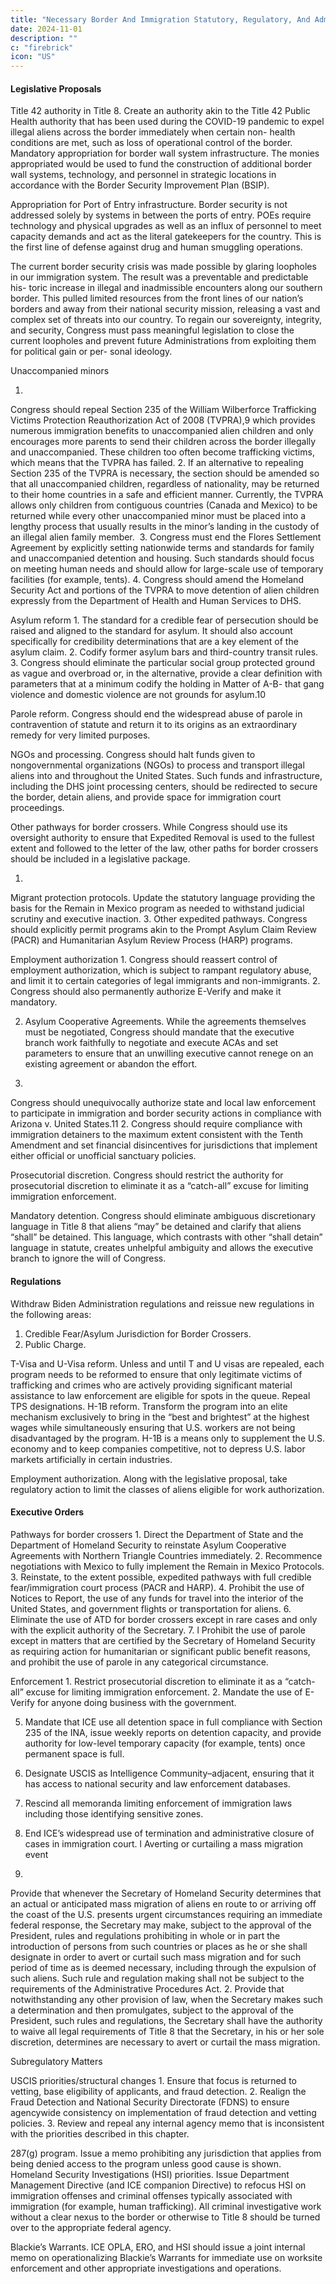 ```yaml
---
title: "Necessary Border And Immigration Statutory, Regulatory, And Administrative Changes"
date: 2024-11-01
description: ""
c: "firebrick"
icon: "US"
---
```



#### Legislative Proposals

Title 42 authority in Title 8. Create an authority akin to the Title 42
Public Health authority that has been used during the COVID-19 pandemic
to expel illegal aliens across the border immediately when certain non-
health conditions are met, such as loss of operational control of the border.
Mandatory appropriation for border wall system infrastructure. The
monies appropriated would be used to fund the construction of additional
border wall systems, technology, and personnel in strategic locations in
accordance with the Border Security Improvement Plan (BSIP).

Appropriation for Port of Entry infrastructure. Border security is not
addressed solely by systems in between the ports of entry. POEs require
technology and physical upgrades as well as an influx of personnel to meet
capacity demands and act as the literal gatekeepers for the country. This is
the first line of defense against drug and human smuggling operations.

The current border security crisis was made possible by glaring loopholes
in our immigration system. The result was a preventable and predictable his-
toric increase in illegal and inadmissible encounters along our southern border.
This pulled limited resources from the front lines of our nation’s borders and
away from their national security mission, releasing a vast and complex set
of threats into our country. To regain our sovereignty, integrity, and security,
Congress must pass meaningful legislation to close the current loopholes and
prevent future Administrations from exploiting them for political gain or per-
sonal ideology.


Unaccompanied minors

1.
Congress should repeal Section 235 of the William Wilberforce
Trafficking Victims Protection Reauthorization Act of 2008 (TVPRA),9
which provides numerous immigration benefits to unaccompanied
alien children and only encourages more parents to send their children
across the border illegally and unaccompanied. These children too often
become trafficking victims, which means that the TVPRA has failed.
2. If an alternative to repealing Section 235 of the TVPRA is necessary,
the section should be amended so that all unaccompanied children,
regardless of nationality, may be returned to their home countries in a
safe and efficient manner. Currently, the TVPRA allows only children
from contiguous countries (Canada and Mexico) to be returned while
every other unaccompanied minor must be placed into a lengthy
process that usually results in the minor’s landing in the custody of an
illegal alien family member.
﻿
3. Congress must end the Flores Settlement Agreement by explicitly
setting nationwide terms and standards for family and unaccompanied
detention and housing. Such standards should focus on meeting human
needs and should allow for large-scale use of temporary facilities (for
example, tents).
4. Congress should amend the Homeland Security Act and portions of
the TVPRA to move detention of alien children expressly from the
Department of Health and Human Services to DHS.


Asylum reform
1.
The standard for a credible fear of persecution should be raised and
aligned to the standard for asylum. It should also account specifically for
credibility determinations that are a key element of the asylum claim.
2. Codify former asylum bars and third-country transit rules.
3. Congress should eliminate the particular social group protected ground
as vague and overbroad or, in the alternative, provide a clear definition
with parameters that at a minimum codify the holding in Matter of A-B-
that gang violence and domestic violence are not grounds for asylum.10


Parole reform. Congress should end the widespread abuse of parole in
contravention of statute and return it to its origins as an extraordinary
remedy for very limited purposes.

NGOs and processing. Congress should halt funds given to
nongovernmental organizations (NGOs) to process and transport
illegal aliens into and throughout the United States. Such funds and
infrastructure, including the DHS joint processing centers, should be
redirected to secure the border, detain aliens, and provide space for
immigration court proceedings.

Other pathways for border crossers. While Congress should use its
oversight authority to ensure that Expedited Removal is used to the fullest
extent and followed to the letter of the law, other paths for border crossers
should be included in a legislative package.

1.
Migrant protection protocols. Update the statutory language
providing the basis for the Remain in Mexico program as needed to
withstand judicial scrutiny and executive inaction.
3. Other expedited pathways. Congress should explicitly permit
programs akin to the Prompt Asylum Claim Review (PACR) and
Humanitarian Asylum Review Process (HARP) programs.

Employment authorization
1.
Congress should reassert control of employment authorization, which is
subject to rampant regulatory abuse, and limit it to certain categories of
legal immigrants and non-immigrants.
2. Congress should also permanently authorize E-Verify and make
it mandatory.


2. Asylum Cooperative Agreements. While the agreements themselves
must be negotiated, Congress should mandate that the executive branch
work faithfully to negotiate and execute ACAs and set parameters
to ensure that an unwilling executive cannot renege on an existing
agreement or abandon the effort.

1.
Congress should unequivocally authorize state and local law
enforcement to participate in immigration and border security actions
in compliance with Arizona v. United States.11
2. Congress should require compliance with immigration detainers to
the maximum extent consistent with the Tenth Amendment and set
financial disincentives for jurisdictions that implement either official or
unofficial sanctuary policies.

Prosecutorial discretion. Congress should restrict the authority for
prosecutorial discretion to eliminate it as a “catch-all” excuse for limiting
immigration enforcement.

Mandatory detention. Congress should eliminate ambiguous
discretionary language in Title 8 that aliens “may” be detained and clarify
that aliens “shall” be detained. This language, which contrasts with other
“shall detain” language in statute, creates unhelpful ambiguity and allows the
executive branch to ignore the will of Congress.

#### Regulations

Withdraw Biden Administration regulations and reissue new regulations in the following areas:

1. Credible Fear/Asylum Jurisdiction for Border Crossers.
2. Public Charge.

T-Visa and U-Visa reform. Unless and until T and U visas are repealed,
each program needs to be reformed to ensure that only legitimate victims
of trafficking and crimes who are actively providing significant material
assistance to law enforcement are eligible for spots in the queue.
Repeal TPS designations.
H-1B reform. Transform the program into an elite mechanism
exclusively to bring in the “best and brightest” at the highest wages while
simultaneously ensuring that U.S. workers are not being disadvantaged by
the program. H-1B is a means only to supplement the U.S. economy and to
keep companies competitive, not to depress U.S. labor markets artificially in
certain industries.

Employment authorization. Along with the legislative proposal, take
regulatory action to limit the classes of aliens eligible for work authorization.

#### Executive Orders

Pathways for border crossers
1.
Direct the Department of State and the Department of Homeland
Security to reinstate Asylum Cooperative Agreements with Northern
Triangle Countries immediately.
2. Recommence negotiations with Mexico to fully implement the Remain
in Mexico Protocols.
3. Reinstate, to the extent possible, expedited pathways with full credible
fear/immigration court process (PACR and HARP).
4. Prohibit the use of Notices to Report, the use of any funds for travel
into the interior of the United States, and government flights or
transportation for aliens.
6. Eliminate the use of ATD for border crossers except in rare cases and
only with the explicit authority of the Secretary.
7.
l
Prohibit the use of parole except in matters that are certified by the
Secretary of Homeland Security as requiring action for humanitarian or
significant public benefit reasons, and prohibit the use of parole in any
categorical circumstance.

Enforcement
1.
Restrict prosecutorial discretion to eliminate it as a “catch-all” excuse
for limiting immigration enforcement.
2. Mandate the use of E-Verify for anyone doing business with
the government.


5. Mandate that ICE use all detention space in full compliance with
Section 235 of the INA, issue weekly reports on detention capacity, and
provide authority for low-level temporary capacity (for example, tents)
once permanent space is full.
3. Designate USCIS as Intelligence Community–adjacent, ensuring that it
has access to national security and law enforcement databases.
4. Rescind all memoranda limiting enforcement of immigration laws
including those identifying sensitive zones.
5. End ICE’s widespread use of termination and administrative closure of
cases in immigration court.
l
Averting or curtailing a mass migration event

1.
Provide that whenever the Secretary of Homeland Security determines
that an actual or anticipated mass migration of aliens en route to or
arriving off the coast of the U.S. presents urgent circumstances requiring
an immediate federal response, the Secretary may make, subject to the
approval of the President, rules and regulations prohibiting in whole or
in part the introduction of persons from such countries or places as he
or she shall designate in order to avert or curtail such mass migration
and for such period of time as is deemed necessary, including through
the expulsion of such aliens. Such rule and regulation making shall not
be subject to the requirements of the Administrative Procedures Act.
2. Provide that notwithstanding any other provision of law, when the
Secretary makes such a determination and then promulgates, subject to
the approval of the President, such rules and regulations, the Secretary
shall have the authority to waive all legal requirements of Title 8 that
the Secretary, in his or her sole discretion, determines are necessary to
avert or curtail the mass migration.

Subregulatory Matters

USCIS priorities/structural changes
1.
Ensure that focus is returned to vetting, base eligibility of applicants,
and fraud detection.
2. Realign the Fraud Detection and National Security Directorate (FDNS)
to ensure agencywide consistency on implementation of fraud detection
and vetting policies.
3. Review and repeal any internal agency memo that is inconsistent with
the priorities described in this chapter.

287(g) program. Issue a memo prohibiting any jurisdiction that applies
from being denied access to the program unless good cause is shown.
Homeland Security Investigations (HSI) priorities. Issue Department
Management Directive (and ICE companion Directive) to refocus HSI
on immigration offenses and criminal offenses typically associated with
immigration (for example, human trafficking). All criminal investigative
work without a clear nexus to the border or otherwise to Title 8 should be
turned over to the appropriate federal agency.

Blackie’s Warrants. ICE OPLA, ERO, and HSI should issue a joint internal
memo on operationalizing Blackie’s Warrants for immediate use on
worksite enforcement and other appropriate investigations and operations.


